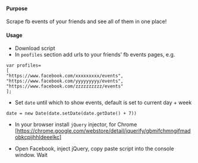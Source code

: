 #### Purpose

Scrape fb events of your friends and see all of them in one place!

#### Usage

* Download script
* In `peofiles` section add urls to your friends' fb events pages, e.g.

```
var profiles= 
[
"https://www.facebook.com/xxxxxxxxx/events",
"https://www.facebook.com/yyyyyyyyy/events",
"https://www.facebook.com/zzzzzzzzzz/events"
];
```

* Set `date` until which to show events, default is set to current day + week
```
date = new Date(date.setDate(date.getDate() + 7))
```
* In your browser install `jQuery` injector, for Chrome [https://chrome.google.com/webstore/detail/jquerify/gbmifchmngifmadobkcpijhhldeeelkc]

* Open Facebook, inject jQuery, copy paste script into the console window. Wait
